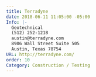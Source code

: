 ```yaml
---
title: Terradyne
date: 2018-06-11 11:05:00 -05:00
Info: |-
  Geotechnical
  (512) 252-1218
  austin@terradyne.com
  8906 Wall Street Suite 505
  Austin, Texas 78754
URL: http://terradyne.com/
order: 10
Category: Construction / Testing
---
```



